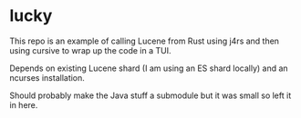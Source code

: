 # lucky

This repo is an example of calling Lucene from Rust using j4rs and then
using cursive to wrap up the code in a TUI.

Depends on existing Lucene shard (I am using an ES shard locally) and an
ncurses installation.

Should probably make the Java stuff a submodule but it was small so left
it in here.
